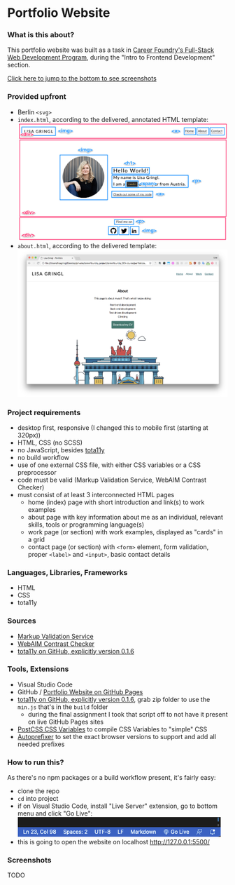 # Portfolio Website

### What is this about?

This portfolio website was built as a task in [Career Foundry's Full-Stack Web Development Program](https://careerfoundry.com/en/courses/become-a-web-developer/), during the "Intro to Frontend Development" section.

[Click here to jump to the bottom to see screenshots](#Screenshots)

### Provided upfront

- Berlin `<svg>`
- `index.html`, according to the delivered, annotated HTML template: ![template index](img/template-index-page.jpg)
- `about.html`, according to the delivered template: ![template about](img/template-about-page.png)

### Project requirements

- desktop first, responsive (I changed this to mobile first (starting at 320px))
- HTML, CSS (no SCSS)
- no JavaScript, besides [tota11y](https://khan.github.io/tota11y/)
- no build workflow
- use of one external CSS file, with either CSS variables or a CSS preprocessor
- code must be valid (Markup Validation Service, WebAIM Contrast Checker)
- must consist of at least 3 interconnected HTML pages
  - home (index) page with short introduction and link(s) to work examples
  - about page with key information about me as an individual, relevant skills, tools or programming language(s)
  - work page (or section) with work examples, displayed as "cards" in a grid
  - contact page (or section) with `<form>` element, form validation, proper `<label>` and `<input>`, basic contact details

### Languages, Libraries, Frameworks

- HTML
- CSS
- tota11y

### Sources

- [Markup Validation Service](https://validator.w3.org/)
- [WebAIM Contrast Checker](https://webaim.org/resources/contrastchecker/)
- [tota11y on GitHub, explicitly version 0.1.6](https://github.com/Khan/tota11y/releases/tag/0.1.6)

### Tools, Extensions

- Visual Studio Code
- GitHub / [Portfolio Website on GitHub Pages](https://ellypirelly.github.io/cf-portfolio-website/)
- [tota11y on GitHub, explicitly version 0.1.6](https://github.com/Khan/tota11y/releases/tag/0.1.6), grab zip folder to use the `min.js` that's in the `build` folder
  - during the final assignment I took that script off to not have it present on live GitHub Pages sites
- [PostCSS CSS Variables](https://madlittlemods.github.io/postcss-css-variables/playground/) to compile CSS Variables to "simple" CSS
- [Autoprefixer](http://autoprefixer.github.io/) to set the exact browser versions to support and add all needed prefixes

### How to run this?

As there's no npm packages or a build workflow present, it's fairly easy:

- clone the repo
- `cd` into project
- if on Visual Studio Code, install "Live Server" extension, go to bottom menu and click "Go Live": <br>
  ![Visual Studio Code Screenhot Go Live](img/screenshot-golive.png) <br>
- this is going to open the website on localhost http://127.0.0.1:5500/

### Screenshots

TODO
